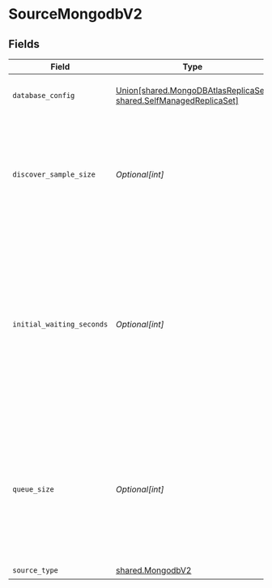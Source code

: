 # SourceMongodbV2


## Fields

| Field                                                                                                                                                                            | Type                                                                                                                                                                             | Required                                                                                                                                                                         | Description                                                                                                                                                                      |
| -------------------------------------------------------------------------------------------------------------------------------------------------------------------------------- | -------------------------------------------------------------------------------------------------------------------------------------------------------------------------------- | -------------------------------------------------------------------------------------------------------------------------------------------------------------------------------- | -------------------------------------------------------------------------------------------------------------------------------------------------------------------------------- |
| `database_config`                                                                                                                                                                | [Union[shared.MongoDBAtlasReplicaSet, shared.SelfManagedReplicaSet]](../../models/shared/clustertype.md)                                                                         | :heavy_check_mark:                                                                                                                                                               | Configures the MongoDB cluster type.                                                                                                                                             |
| `discover_sample_size`                                                                                                                                                           | *Optional[int]*                                                                                                                                                                  | :heavy_minus_sign:                                                                                                                                                               | The maximum number of documents to sample when attempting to discover the unique fields for a collection.                                                                        |
| `initial_waiting_seconds`                                                                                                                                                        | *Optional[int]*                                                                                                                                                                  | :heavy_minus_sign:                                                                                                                                                               | The amount of time the connector will wait when it launches to determine if there is new data to sync or not. Defaults to 300 seconds. Valid range: 120 seconds to 1200 seconds. |
| `queue_size`                                                                                                                                                                     | *Optional[int]*                                                                                                                                                                  | :heavy_minus_sign:                                                                                                                                                               | The size of the internal queue. This may interfere with memory consumption and efficiency of the connector, please be careful.                                                   |
| `source_type`                                                                                                                                                                    | [shared.MongodbV2](../../models/shared/mongodbv2.md)                                                                                                                             | :heavy_check_mark:                                                                                                                                                               | N/A                                                                                                                                                                              |